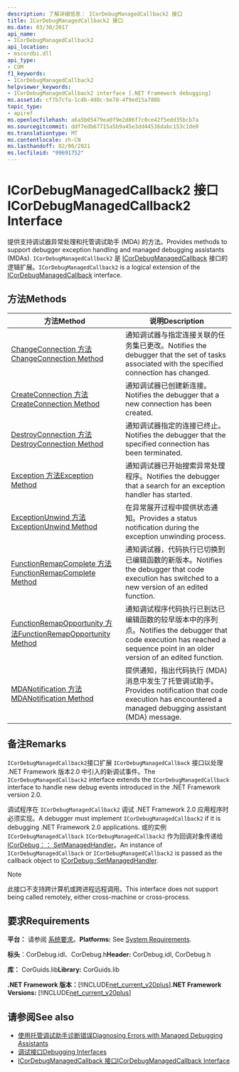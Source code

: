 ```yaml
---
description: 了解详细信息： ICorDebugManagedCallback2 接口
title: ICorDebugManagedCallback2 接口
ms.date: 03/30/2017
api_name:
- ICorDebugManagedCallback2
api_location:
- mscordbi.dll
api_type:
- COM
f1_keywords:
- ICorDebugManagedCallback2
helpviewer_keywords:
- ICorDebugManagedCallback2 interface [.NET Framework debugging]
ms.assetid: cf7b7cfa-1c4b-4d8c-be70-4f9ed15a788b
topic_type:
- apiref
ms.openlocfilehash: a6a5b05479ea0f9e2d86f7c0ce42f5edd35bcb7a
ms.sourcegitcommit: ddf7edb67715a5b9a45e3dd44536dabc153c1de0
ms.translationtype: MT
ms.contentlocale: zh-CN
ms.lasthandoff: 02/06/2021
ms.locfileid: "99691752"
---
```

# <a name="icordebugmanagedcallback2-interface"></a><span data-ttu-id="dd737-103">ICorDebugManagedCallback2 接口</span><span class="sxs-lookup"><span data-stu-id="dd737-103">ICorDebugManagedCallback2 Interface</span></span>

<span data-ttu-id="dd737-104">提供支持调试器异常处理和托管调试助手 (MDA) 的方法。</span><span class="sxs-lookup"><span data-stu-id="dd737-104">Provides methods to support debugger exception handling and managed debugging assistants (MDAs).</span></span> <span data-ttu-id="dd737-105">`ICorDebugManagedCallback2` 是 [ICorDebugManagedCallback](icordebugmanagedcallback-interface.md) 接口的逻辑扩展。</span><span class="sxs-lookup"><span data-stu-id="dd737-105">`ICorDebugManagedCallback2` is a logical extension of the [ICorDebugManagedCallback](icordebugmanagedcallback-interface.md) interface.</span></span>  
  
## <a name="methods"></a><span data-ttu-id="dd737-106">方法</span><span class="sxs-lookup"><span data-stu-id="dd737-106">Methods</span></span>  
  
|<span data-ttu-id="dd737-107">方法</span><span class="sxs-lookup"><span data-stu-id="dd737-107">Method</span></span>|<span data-ttu-id="dd737-108">说明</span><span class="sxs-lookup"><span data-stu-id="dd737-108">Description</span></span>|  
|------------|-----------------|  
|[<span data-ttu-id="dd737-109">ChangeConnection 方法</span><span class="sxs-lookup"><span data-stu-id="dd737-109">ChangeConnection Method</span></span>](icordebugmanagedcallback2-changeconnection-method.md)|<span data-ttu-id="dd737-110">通知调试器与指定连接关联的任务集已更改。</span><span class="sxs-lookup"><span data-stu-id="dd737-110">Notifies the debugger that the set of tasks associated with the specified connection has changed.</span></span>|  
|[<span data-ttu-id="dd737-111">CreateConnection 方法</span><span class="sxs-lookup"><span data-stu-id="dd737-111">CreateConnection Method</span></span>](icordebugmanagedcallback2-createconnection-method.md)|<span data-ttu-id="dd737-112">通知调试器已创建新连接。</span><span class="sxs-lookup"><span data-stu-id="dd737-112">Notifies the debugger that a new connection has been created.</span></span>|  
|[<span data-ttu-id="dd737-113">DestroyConnection 方法</span><span class="sxs-lookup"><span data-stu-id="dd737-113">DestroyConnection Method</span></span>](icordebugmanagedcallback2-destroyconnection-method.md)|<span data-ttu-id="dd737-114">通知调试器指定的连接已终止。</span><span class="sxs-lookup"><span data-stu-id="dd737-114">Notifies the debugger that the specified connection has been terminated.</span></span>|  
|[<span data-ttu-id="dd737-115">Exception 方法</span><span class="sxs-lookup"><span data-stu-id="dd737-115">Exception Method</span></span>](icordebugmanagedcallback2-exception-method.md)|<span data-ttu-id="dd737-116">通知调试器已开始搜索异常处理程序。</span><span class="sxs-lookup"><span data-stu-id="dd737-116">Notifies the debugger that a search for an exception handler has started.</span></span>|  
|[<span data-ttu-id="dd737-117">ExceptionUnwind 方法</span><span class="sxs-lookup"><span data-stu-id="dd737-117">ExceptionUnwind Method</span></span>](icordebugmanagedcallback2-exceptionunwind-method.md)|<span data-ttu-id="dd737-118">在异常展开过程中提供状态通知。</span><span class="sxs-lookup"><span data-stu-id="dd737-118">Provides a status notification during the exception unwinding process.</span></span>|  
|[<span data-ttu-id="dd737-119">FunctionRemapComplete 方法</span><span class="sxs-lookup"><span data-stu-id="dd737-119">FunctionRemapComplete Method</span></span>](icordebugmanagedcallback2-functionremapcomplete-method.md)|<span data-ttu-id="dd737-120">通知调试器，代码执行已切换到已编辑函数的新版本。</span><span class="sxs-lookup"><span data-stu-id="dd737-120">Notifies the debugger that code execution has switched to a new version of an edited function.</span></span>|  
|[<span data-ttu-id="dd737-121">FunctionRemapOpportunity 方法</span><span class="sxs-lookup"><span data-stu-id="dd737-121">FunctionRemapOpportunity Method</span></span>](icordebugmanagedcallback2-functionremapopportunity-method.md)|<span data-ttu-id="dd737-122">通知调试程序代码执行已到达已编辑函数的较早版本中的序列点。</span><span class="sxs-lookup"><span data-stu-id="dd737-122">Notifies the debugger that code execution has reached a sequence point in an older version of an edited function.</span></span>|  
|[<span data-ttu-id="dd737-123">MDANotification 方法</span><span class="sxs-lookup"><span data-stu-id="dd737-123">MDANotification Method</span></span>](icordebugmanagedcallback2-mdanotification-method.md)|<span data-ttu-id="dd737-124">提供通知，指出代码执行 (MDA) 消息中发生了托管调试助手。</span><span class="sxs-lookup"><span data-stu-id="dd737-124">Provides notification that code execution has encountered a managed debugging assistant (MDA) message.</span></span>|  
  
## <a name="remarks"></a><span data-ttu-id="dd737-125">备注</span><span class="sxs-lookup"><span data-stu-id="dd737-125">Remarks</span></span>  

 <span data-ttu-id="dd737-126">`ICorDebugManagedCallback2`接口扩展 `ICorDebugManagedCallback` 接口以处理 .NET Framework 版本2.0 中引入的新调试事件。</span><span class="sxs-lookup"><span data-stu-id="dd737-126">The `ICorDebugManagedCallback2` interface extends the `ICorDebugManagedCallback` interface to handle new debug events introduced in the .NET Framework version 2.0.</span></span>  
  
 <span data-ttu-id="dd737-127">调试程序在 `ICorDebugManagedCallback2` 调试 .NET Framework 2.0 应用程序时必须实现。</span><span class="sxs-lookup"><span data-stu-id="dd737-127">A debugger must implement `ICorDebugManagedCallback2` if it is debugging .NET Framework 2.0 applications.</span></span> <span data-ttu-id="dd737-128">或的实例 `ICorDebugManagedCallback` `ICorDebugManagedCallback2` 作为回调对象传递给 [ICorDebug：： SetManagedHandler](icordebug-setmanagedhandler-method.md)。</span><span class="sxs-lookup"><span data-stu-id="dd737-128">An instance of `ICorDebugManagedCallback` or `ICorDebugManagedCallback2` is passed as the callback object to [ICorDebug::SetManagedHandler](icordebug-setmanagedhandler-method.md).</span></span>  
  
> [!NOTE]
> <span data-ttu-id="dd737-129">此接口不支持跨计算机或跨进程远程调用。</span><span class="sxs-lookup"><span data-stu-id="dd737-129">This interface does not support being called remotely, either cross-machine or cross-process.</span></span>  
  
## <a name="requirements"></a><span data-ttu-id="dd737-130">要求</span><span class="sxs-lookup"><span data-stu-id="dd737-130">Requirements</span></span>  

 <span data-ttu-id="dd737-131">**平台：** 请参阅 [系统要求](../../get-started/system-requirements.md)。</span><span class="sxs-lookup"><span data-stu-id="dd737-131">**Platforms:** See [System Requirements](../../get-started/system-requirements.md).</span></span>  
  
 <span data-ttu-id="dd737-132">**标头**：CorDebug.idl、CorDebug.h</span><span class="sxs-lookup"><span data-stu-id="dd737-132">**Header:** CorDebug.idl, CorDebug.h</span></span>  
  
 <span data-ttu-id="dd737-133">**库：** CorGuids.lib</span><span class="sxs-lookup"><span data-stu-id="dd737-133">**Library:** CorGuids.lib</span></span>  
  
 <span data-ttu-id="dd737-134">**.NET Framework 版本：**[!INCLUDE[net_current_v20plus](../../../../includes/net-current-v20plus-md.md)]</span><span class="sxs-lookup"><span data-stu-id="dd737-134">**.NET Framework Versions:** [!INCLUDE[net_current_v20plus](../../../../includes/net-current-v20plus-md.md)]</span></span>  
  
## <a name="see-also"></a><span data-ttu-id="dd737-135">请参阅</span><span class="sxs-lookup"><span data-stu-id="dd737-135">See also</span></span>

- [<span data-ttu-id="dd737-136">使用托管调试助手诊断错误</span><span class="sxs-lookup"><span data-stu-id="dd737-136">Diagnosing Errors with Managed Debugging Assistants</span></span>](../../debug-trace-profile/diagnosing-errors-with-managed-debugging-assistants.md)
- [<span data-ttu-id="dd737-137">调试接口</span><span class="sxs-lookup"><span data-stu-id="dd737-137">Debugging Interfaces</span></span>](debugging-interfaces.md)
- [<span data-ttu-id="dd737-138">ICorDebugManagedCallback 接口</span><span class="sxs-lookup"><span data-stu-id="dd737-138">ICorDebugManagedCallback Interface</span></span>](icordebugmanagedcallback-interface.md)
